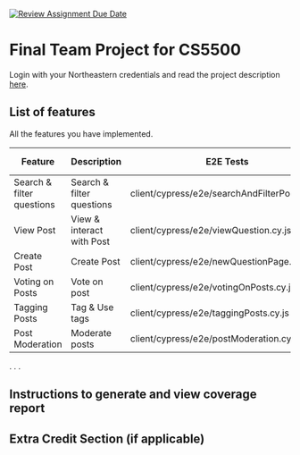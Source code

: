 [![Review Assignment Due Date](https://classroom.github.com/assets/deadline-readme-button-24ddc0f5d75046c5622901739e7c5dd533143b0c8e959d652212380cedb1ea36.svg)](https://classroom.github.com/a/37vDen4S)

# Final Team Project for CS5500

Login with your Northeastern credentials and read the project description [here](https://northeastern-my.sharepoint.com/:w:/g/personal/j_mitra_northeastern_edu/ETUqq9jqZolOr0U4v-gexHkBbCTAoYgTx7cUc34ds2wrTA?e=URQpeI).

## List of features

All the features you have implemented.

| Feature                   | Description               | E2E Tests                                     | Component Tests | Jest Tests   |
| ------------------------- | ------------------------- | --------------------------------------------- | --------------- | ------------ |
| Search & filter questions | Search & filter questions | client/cypress/e2e/searchAndFilterPosts.cy.js | path/to/test    | path/to/test |
| View Post                 | View & interact with Post | client/cypress/e2e/viewQuestion.cy.js         | path/to/test    | path/to/test |
| Create Post               | Create Post               | client/cypress/e2e/newQuestionPage.cy.js      | path/to/test    | path/to/test |
| Voting on Posts           | Vote on post              | client/cypress/e2e/votingOnPosts.cy.js        | path/to/test    | path/to/test |
| Tagging Posts             | Tag & Use tags            | client/cypress/e2e/taggingPosts.cy.js         | path/to/test    | path/to/test |
| Post Moderation           | Moderate posts            | client/cypress/e2e/postModeration.cy.js       | path/to/test    | path/to/test |

. . .

## Instructions to generate and view coverage report

## Extra Credit Section (if applicable)
